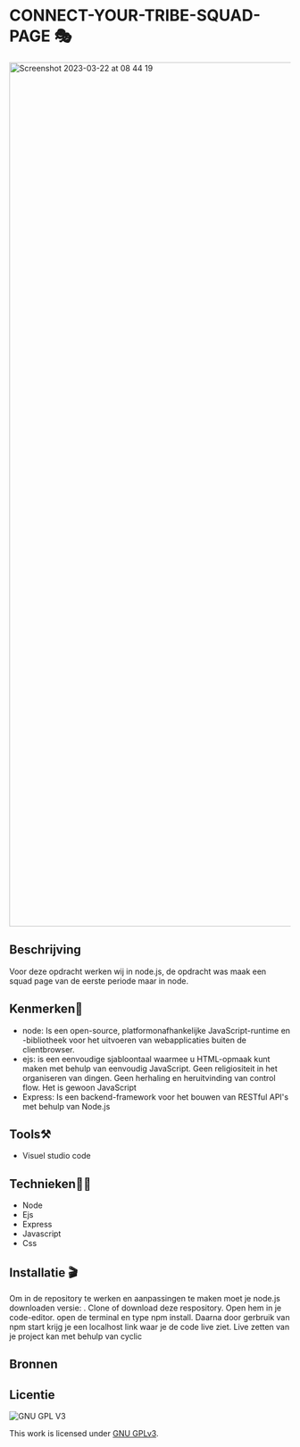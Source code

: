 

# CONNECT-YOUR-TRIBE-SQUAD-PAGE 🎭
<img width="1549" alt="Screenshot 2023-03-22 at 08 44 19" src="https://user-images.githubusercontent.com/112861555/226833949-55f0b284-a1ed-4184-90b6-874cee76522c.png">


## Beschrijving
Voor deze opdracht werken wij in node.js, de opdracht was maak een squad page van de eerste periode maar in node.

## Kenmerken🚀
* node: Is een open-source, platformonafhankelijke JavaScript-runtime en -bibliotheek voor het uitvoeren van webapplicaties buiten de clientbrowser.
* ejs: is een eenvoudige sjabloontaal waarmee u HTML-opmaak kunt maken met behulp van eenvoudig JavaScript. Geen religiositeit in het organiseren van dingen. Geen herhaling en heruitvinding van control flow. Het is gewoon JavaScript
* Express: Is een backend-framework voor het bouwen van RESTful API's met behulp van Node.js

## Tools⚒️

* Visuel studio code

## Technieken🤾‍♀️
* Node
* Ejs
* Express
* Javascript
* Css

## Installatie 🎬

Om in de repository te werken en aanpassingen te maken moet je node.js downloaden versie: .
Clone of download deze respository.
Open hem in je code-editor.
open de terminal en type npm install.
Daarna door gerbruik van npm start krijg je een localhost link waar je de code live ziet.
Live zetten van je project kan met behulp van cyclic

## Bronnen

## Licentie

![GNU GPL V3](https://www.gnu.org/graphics/gplv3-127x51.png)

This work is licensed under [GNU GPLv3](./LICENSE).

